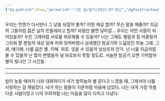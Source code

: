 ```yaml
---
{"dg-publish":true,"permalink":"/쓴 글/일기/2015-07-01/","dgPassFrontmatter":true}
---
```


우리는 언젠가 다시만나
그 날을 되짚어 볼까?
어떤 얘길 할까?
무슨 말을 해줄까?
지금의 그들처럼 젊은 날의 민들레라고 할까?
바람만 불면 날아갈...
우리는 어떤 사람이 되어있을까?
우린 그때처럼 서로를 위로해줄 수 있을까?
너는 그때도 별밤과 잘 어울릴까
그리워 할 뿐일까
세상 일에 치여 잊어버렸나
섬세했던 밤공기와 드넓었던 하늘
그래, 그래, 얘기해.
너를 닮은 별.
이해.
위로.
잊을 수 있을까 상상조차 안가.
난 너를 지금처럼 볼 수 있을까
난 많이 변했을까
널 바로보지 못할 정도로.
서늘한 밤공기 오면 기억할까
별이 빛나던 그 시간을.

<hr>
<hr>

 밤이 늦을 때까지 너와 대화하다가 네가 밤하늘의 별 같다고 느꼈을 때, 그제서야 너를 사랑하는 걸 깨달았다. 네가 하는 말들이 지문처럼 마음에 남았다. 너는 내게 가장 아름다운 사람이었고 나의 우려처럼 너는 마음을 많이 다치고 다녔다.